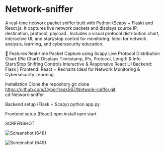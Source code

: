 # Network-sniffer
A real-time network packet sniffer built with Python (Scapy + Flask) and React.js. It captures live network packets and displays source IP, destination, protocol, payload . Includes a visual protocol distribution chart, interactive UI, and start/stop control for monitoring. Ideal for network analysis, learning, and cybersecurity education.

🚀 Features
Real-time Packet Capture using Scapy
Live Protocol Distribution Chart (Pie Chart)
Displays Timestamp, IPs, Protocol, Length & Info
Start/Stop Sniffing Controls
Interactive & Responsive React UI
Backend: Flask | Frontend: React + Recharts
Ideal for Network Monitoring & Cybersecurity Learning

Installation 
Clone the repository
git clone https://github.com/Cyberfreak567/Network-sniffer.git  
cd Network-sniffer

Backend setup (Flask + Scapy)
python app.py 
  
Frontend setup (React)
npm install 
npm start

SCREENSHOT

![Screenshot (648)](https://github.com/user-attachments/assets/34a18b47-e93d-4374-af10-52ce336a26de)

![Screenshot (649)](https://github.com/user-attachments/assets/73d6eb66-070e-48fb-bcc5-600c10f51786)







    

